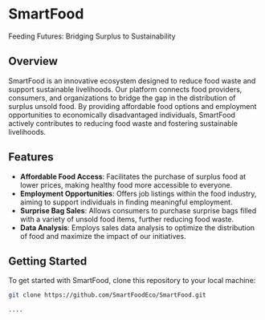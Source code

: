 # SmartFood
Feeding Futures: Bridging Surplus to Sustainability

## Overview
SmartFood is an innovative ecosystem designed to reduce food waste and support sustainable livelihoods. Our platform connects food providers, consumers, and organizations to bridge the gap in the distribution of surplus unsold food. By providing affordable food options and employment opportunities to economically disadvantaged individuals, SmartFood actively contributes to reducing food waste and fostering sustainable livelihoods.

## Features
- **Affordable Food Access**: Facilitates the purchase of surplus food at lower prices, making healthy food more accessible to everyone.
- **Employment Opportunities**: Offers job listings within the food industry, aiming to support individuals in finding meaningful employment.
- **Surprise Bag Sales**: Allows consumers to purchase surprise bags filled with a variety of unsold food items, further reducing food waste.
- **Data Analysis**: Employs sales data analysis to optimize the distribution of food and maximize the impact of our initiatives.

## Getting Started
To get started with SmartFood, clone this repository to your local machine:

```bash
git clone https://github.com/SmartFoodEco/SmartFood.git

....

